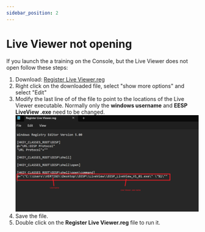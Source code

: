```yaml
---
sidebar_position: 2
---
```


# Live Viewer not opening
If you launch the a training on the Console, but the Live Viewer does not open follow these steps:
1. Download: <a target="_blank" href="/downloads/Register-Live-Viewer.reg" download='Register Live Viewer.reg'>Register Live Viewer.reg</a>
2. Right click on the downloaded file, select "show more options" and select "Edit"
3. Modify the last line of of the file to point to the locations of the Live Viewer executable. Normally only the **windows username** and **EESP LiveView .exe** need to be changed.
![Open Powershell as Administrator](/img/reg-file.png)
4. Save the file.
5. Double click on the **Register Live Viewer.reg** file to run it.
